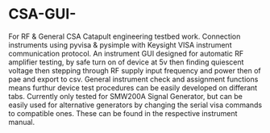 # CSA-GUI-
For RF &amp; General CSA Catapult engineering testbed work. Connection instruments using pyvisa & pysimple with Keysight VISA instrument communication protocol.
An instrument GUI designed for automatic RF amplifier testing, by safe turn on of device at 5v then finding quiescent voltage then stepping through RF supply input frequency and power then of pae and export to csv. General instrument check and assignment functions means furthur device test procedures can be easily developed on differant tabs. Currently only tested for SMW200A Signal Generator, but can be easily used for alternative generators by changing the serial visa commands to compatible ones. These can be found in the respective instrument manual.
